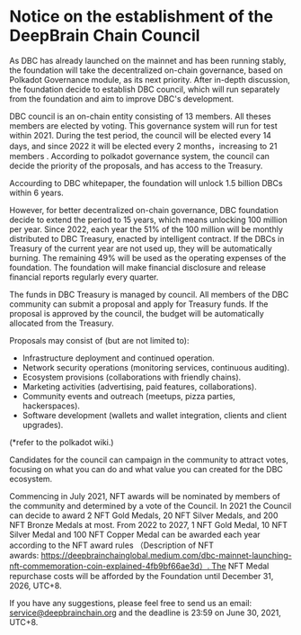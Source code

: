 # Notice on the establishment of the DeepBrain Chain Council

As DBC has already launched on the mainnet and has been running stably, the foundation will take the decentralized on-chain governance, based on Polkadot Governance module, as its next priority. After in-depth discussion, the foundation decide to establish DBC council, which will run separately from the foundation and aim to improve DBC's development.

DBC council is an on-chain entity consisting of 13 members. All theses members are elected by voting. This governance system will run for test within 2021. During the test period, the council will be elected every 14 days, and since 2022 it will be elected every 2 months，increasing to 21 members . According to polkadot governance system, the council can decide the priority of the proposals, and has access to the Treasury.

Accourding to DBC whitepaper, the foundation will unlock 1.5 billion DBCs within 6 years. 

However, for better decentralized on-chain governance, DBC foundation decide to extend the period to 15 years, which means unlocking 100 million per year. Since 2022, each year the 51% of the 100 million will be monthly distributed to DBC Treasury, enacted by intelligent contract. If the DBCs in Treasury of the current year are not used up, they will be automatically burning. The remaining 49% will be used as the operating expenses of the foundation. The foundation will make financial disclosure and release financial reports regularly every quarter.

The funds in DBC Treasury is managed by council. All members of the DBC community can submit a proposal and apply for Treasury funds. If the proposal is approved by the council, the budget will be automatically allocated from the Treasury. 

Proposals may consist of (but are not limited to):

+ Infrastructure deployment and continued operation.
+ Network security operations (monitoring services, continuous auditing).
+ Ecosystem provisions (collaborations with friendly chains).
+ Marketing activities (advertising, paid features, collaborations).
+ Community events and outreach (meetups, pizza parties, hackerspaces).
+ Software development (wallets and wallet integration, clients and client upgrades).

(*refer to the polkadot wiki.)

Candidates for the council can campaign in the community to attract votes, focusing on what you can do and what value you can created for the DBC ecosystem.

Commencing in July 2021, NFT awards will be nominated by members of the community and determined by a vote of the Council. In 2021 the Council can decide to award 2 NFT Gold Medals, 20 NFT Silver Medals, and 200 NFT Bronze Medals at most. From 2022 to 2027, 1 NFT Gold Medal, 10 NFT Silver Medal and 100 NFT Copper Medal can be awarded each year according to the NFT award rules （Description of NFT awards: https://deepbrainchainglobal.medium.com/dbc-mainnet-launching-nft-commemoration-coin-explained-4fb9bf66ae3d）. The NFT Medal repurchase costs will be afforded by the Foundation until December 31, 2026, UTC+8.

If you have any suggestions, please feel free to send us an email: service@deepbrainchain.org and the deadline is 23:59 on June 30, 2021, UTC+8.
